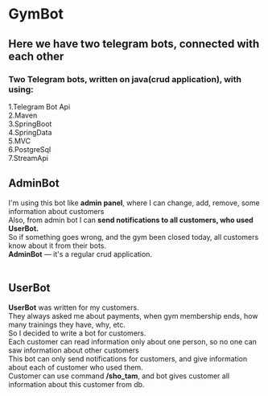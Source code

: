# GymBot
## Here we have two telegram bots, connected with each other
### Two Telegram bots, written on java(crud application), with using:</br>
1.Telegram Bot Api</br>
2.Maven</br>
3.SpringBoot</br>
4.SpringData</br>
5.MVC</br>
6.PostgreSql</br>
7.StreamApi
## AdminBot
I'm using this bot like **admin panel**, where I can change, add, remove, some information about customers</br>
Also, from admin bot I can **send notifications to all customers, who used UserBot.**</br>
So if something goes wrong, and the gym been closed today, all customers know about it from their bots. 
</br>
**AdminBot** — it's a regular crud application.
</br>
</br>
## UserBot
**UserBot** was written for my customers.</br>
They always asked me about payments, when gym membership ends, how many trainings they have, why, etc.</br>
So I decided to write a bot for customers.</br>
Each customer can read information only about one person, so no one can saw information about other customers</br>
This bot can only send notifications for customers, and give information about each of customer who used them.</br>
Customer can use command **/sho_tam**, and bot gives customer all information about this customer from db.

